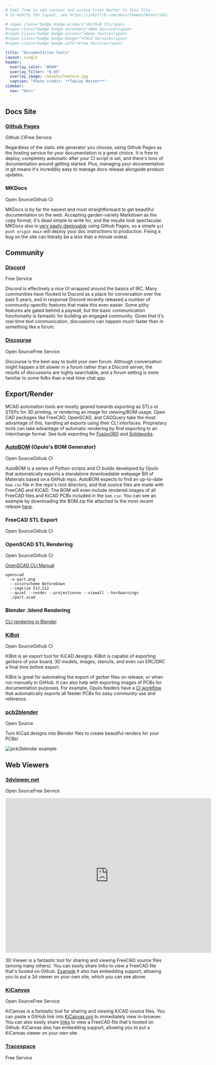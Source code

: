 ```yaml
---
# Feel free to add content and custom Front Matter to this file.
# To modify the layout, see https://jekyllrb.com/docs/themes/#overriding-theme-defaults

# <span class="badge badge-primary">Github CI</span>
#<span class="badge badge-secondary">Web Service</span>
#<span class="badge badge-success">Open Source</span>
#<span class="badge badge-danger">Paid Service</span>
#<span class="badge badge-info">Free Service</span>

title: "Documentation Tools"
layout: single
header:
  overlay_color: "#000"
  overlay_filter: "0.65"
  overlay_image: /assets/feature.jpg
  caption: "Photo credit: **Tobias Netzer**"
sidebar:
  nav: "docs"
---
```


## Docs Site

### [Github Pages](https://pages.github.com/)
<span class="badge badge-primary">Github CI</span><span class="badge badge-info">Free Service</span>

Regardless of the static site generator you choose, using Github Pages as the hosting service for your documentation is a great choice. It is free to deploy, completely automatic after your CI script is set, and there's tons of documentation around getting started. Plus, managing your documentation in git means it's incredibly easy to manage docs release alongside product updates.

### MKDocs
<span class="badge badge-success">Open Source</span><span class="badge badge-primary">Github CI</span>

MKDocs is by far the easiest and most straightforward to get beautiful documentation on the web. Accepting garden-variety Markdown as the copy format, it's dead simple to write for, and the results look spectacular. MKDocs also is [very easily deployable](https://github.com/opulo-inc/docs/blob/main/.github/workflows/ci.yaml) using Github Pages, so a simple `git push origin main` will deploy your doc instructions to production. Fixing a bug on the site can literally be a less than a minute ordeal.

## Community

### [Discord](https://discord.com/)
<span class="badge badge-info">Free Service</span>

Discord is effectively a nice UI wrapped around the basics of IRC. Many communities have flocked to Discord as a place for conversation over the past 5 years, and in response Discord recently released a number of community-specific features that make this even easier. Some pithy features are gated behind a paywall, but the basic communication functionality is fantastic for building an engaged community. Given that it's real-time text communication, discussions can happen much faster than in something like a forum.

### [Discourse](https://www.discourse.org/)
<span class="badge badge-success">Open Source</span><span class="badge badge-info">Free Service</span>

Discourse is the best way to build your own forum. Although conversation might happen a bit slower in a forum rather than a Discord server, the results of discussions are highly searchable, and a forum setting is more familiar to some folks than a real-time chat app.

## Export/Render

MCAD automation tools are mostly geared towards exporting as STLs or STEPs for 3D printing, or rendering an image for viewing/BOM usage. Open CAD packages like FreeCAD, OpenSCAD, and CADQuery take the most advantage of this, handling all exports using their CLI interfaces. Proprietary tools can take advantage of automatic rendering by first exporting to an interchange format. See bulk exporting for [Fusion360](https://www.autodesk.com/support/technical/article/caas/sfdcarticles/sfdcarticles/How-to-export-specific-bodies-in-a-file-to-a-STEP-file-from-Fusion-360.html) and [Solidworks](https://help.solidworks.com/2023/english/WhatsNew/c_wn2023_import_export_assembly_step.htm?id=4dca041efcda481ca1e9f214d4725333#:~:text=You%20can%20export%20large%20SOLIDWORKS,assemblies%20as%20atomic%20STEP%20files.).

### [AutoBOM](https://github.com/opulo-inc/lumenpnp/blob/main/.github/workflows/export-bom.yaml) (Opulo's BOM Generator)
<span class="badge badge-success">Open Source</span><span class="badge badge-primary">Github CI</span>

AutoBOM is a series of Python scripts and CI builds developed by Opulo that automatically exports a standalone downloadable webpage Bill of Materials based on a GitHub repo. AutoBOM expects to find an up-to-date `bom.csv` file in the repo's root directory, and that source files are made with FreeCAD and KiCAD. The BOM will even include rendered images of all FreeCAD files and KiCAD PCBs included in the `bom.csv`. You can see an example by downloading the BOM.zip file attached to the most recent release [here](https://github.com/opulo-inc/feeder/releases/).

### FreeCAD STL Export
<span class="badge badge-success">Open Source</span><span class="badge badge-primary">Github CI</span>

### OpenSCAD STL Rendering
<span class="badge badge-success">Open Source</span><span class="badge badge-primary">Github CI</span>

[OpenSCAD CLI Manual](https://en.wikibooks.org/wiki/OpenSCAD_User_Manual/Using_OpenSCAD_in_a_command_line_environment)

```
openscad 
  -o part.png
  --colorscheme BeforeDawn
  --imgsize 512,512
  --quiet --render --projection=o --viewall --hardwarnings
  ./part.scad
```

### Blender .blend Rendering

[CLI rendering in Blender](https://docs.blender.org/manual/en/latest/advanced/command_line/render.html)

### [KiBot](https://github.com/INTI-CMNB/KiBot)
<span class="badge badge-success">Open Source</span><span class="badge badge-primary">Github CI</span>

KiBot is an export tool for KiCAD designs. KiBot is capable of exporting gerbers of your board, 3D models, images, stencils, and even run ERC/DRC a final time before export.

KiBot is great for automating the export of gerber files on release, or when run manually in GitHub. It can also help with exporting images of PCBs for documentation purposes. For example, Opulo feeders have a [CI workflow](https://github.com/opulo-inc/feeder/blob/main/.github/workflows/export-ecad.yaml) that automatically exports all feeder PCBs for easy community use and reference.

### [pcb2blender](https://github.com/30350n/pcb2blender)
<span class="badge badge-success">Open Source</span>

Turn KiCad designs into Blender files to create beautiful renders for your PCBs!

![pcb2blender example](assets/pcb2blender_example.webp)

## Web Viewers

### [3dviewer.net](https://3dviewer.net/)
<span class="badge badge-success">Open Source</span><span class="badge badge-info">Free Service</span>

<iframe width="640" height="480" style="border:1px solid #eeeeee;" src="https://3dviewer.net/embed.html#model=https://raw.githubusercontent.com/opulo-inc/lumenpnp/main/pnp/cad/FDM/back-leg.FCStd$camera=-217.09205,134.93892,8.02837,-34.00000,0.00000,-85.00000,0.00000,1.00000,0.00000,45.00000$projectionmode=perspective$envsettings=fishermans_bastion,off$backgroundcolor=255,255,255,255$defaultcolor=200,200,200$defaultlinecolor=100,100,100$edgesettings=off,0,0,0,1"></iframe>

3D Viewer is a fantastic tool for sharing and viewing FreeCAD source files (among many others). You can easily share links to view a FreeCAD file that's hosted on Github. [Example](https://3dviewer.net/#model=https://github.com/opulo-inc/lumenpnp/blob/main/pnp/cad/FDM/back-leg.FCStd) It also has embedding support, allowing you to put a 3d viewer on your own site, which you can see above.




### [KiCanvas](https://kicanvas.org/)
<span class="badge badge-success">Open Source</span><span class="badge badge-info">Free Service</span>

KiCanvas is a fantastic tool for sharing and viewing KiCAD source files. You can paste a GitHub link into [KiCanvas.org](https://kicanvas.org/) to immediately view in-browser. You can also easily share [links](https://kicanvas.org/?github=https%3A%2F%2Fgithub.com%2Fopulo-inc%2Ffeeder%2Ftree%2Fmain%2Fpcb%2Fmobo) to view a FreeCAD file that's hosted on Github. KiCanvas also has embedding support, allowing you to put a KiCanvas viewer on your own site.

<kicanvas-embed src="https://raw.githubusercontent.com/opulo-inc/lumenpnp/main/pnp/pcb/mobo/mobo.kicad_pcb" controls="basic"> </kicanvas-embed>


### [Tracespace](https://tracespace.io/view/)
<span class="badge badge-info">Free Service</span>

